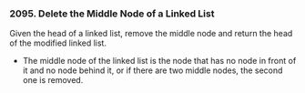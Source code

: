 ### 2095. Delete the Middle Node of a Linked List

Given the head of a linked list, remove the middle node and return the head of the modified linked list.

* The middle node of the linked list is the node that has no node in front of it and no node behind it, or if there are two middle nodes, the second one is removed.
